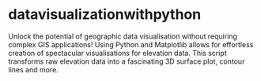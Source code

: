 # datavisualizationwithpython
Unlock the potential of geographic data visualisation without requiring complex GIS applications!  Using Python and Matplotlib allows for effortless creation of spectacular visualisations for elevation data. This script transforms raw elevation data into a fascinating 3D surface plot, contour lines and more.
